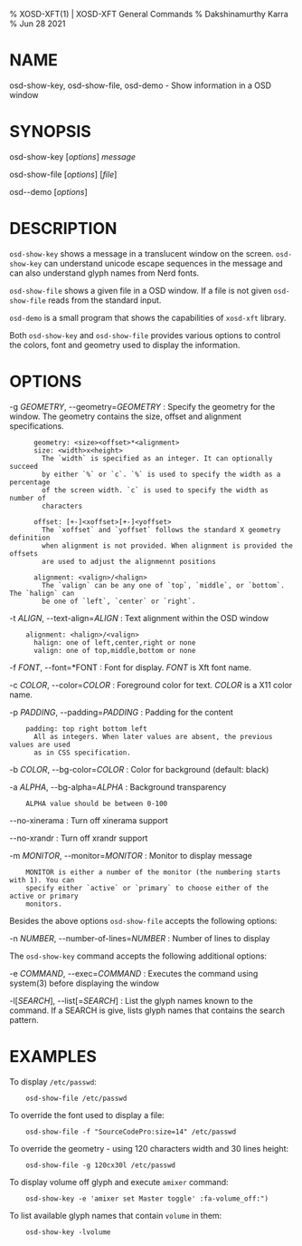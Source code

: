 % XOSD-XFT(1) | XOSD-XFT General Commands
% Dakshinamurthy Karra
% Jun 28 2021

# NAME

osd-show-key, osd-show-file, osd-demo - Show information in a OSD window

# SYNOPSIS

osd-show-key [*options*] *message*

osd-show-file [*options*] [*file*]

osd--demo [*options*]

# DESCRIPTION

`osd-show-key` shows a message in a translucent window on the screen.
`osd-show-key` can understand unicode escape sequences in the message and
can also understand glyph names from Nerd fonts.

`osd-show-file` shows a given file in a OSD window. If a file is not given
`osd-show-file` reads from the standard input.

`osd-demo` is a small program that shows the capabilities of `xosd-xft`
library.

Both `osd-show-key` and `osd-show-file` provides various options to control
the colors, font and geometry used to display the information.

# OPTIONS

-g *GEOMETRY*, \--geometry=*GEOMETRY*
:   Specify the geometry for the window. The geometry contains the size,
    offset and alignment specifications.

```
      geometry: <size><offset>*<alignment>
      size: <width>x<height>
        The `width` is specified as an integer. It can optionally succeed
        by either `%` or `c`. `%` is used to specify the width as a percentage
        of the screen width. `c` is used to specify the width as number of
        characters

      offset: [+-]<xoffset>[+-]<yoffset>
        The `xoffset` and `yoffset` follows the standard X geometry definition
        when alignment is not provided. When alignment is provided the offsets
        are used to adjust the alignmennt positions 

      alignment: <valign>/<halign>
        The `valign` can be any one of `top`, `middle`, or `bottom`. The `halign` can
        be one of `left`, `center` or `right`.

```
-t *ALIGN*, \--text-align=*ALIGN*
:   Text alignment within the OSD window

```
    alignment: <halign>/<valign>
      halign: one of left,center,right or none
      valign: one of top,middle,bottom or none
```

-f *FONT*, \--font=*FONT
:   Font for display. *FONT* is Xft font name.

-c *COLOR*, \--color=*COLOR*
:   Foreground color for text. *COLOR* is a X11 color name.

-p *PADDING*, \--padding=*PADDING*
:   Padding for the content

```
    padding: top right bottom left
      All as integers. When later values are absent, the previous values are used
      as in CSS specification.
```

-b *COLOR*, \--bg-color=*COLOR*
:   Color for background (default: black)

-a *ALPHA*, \--bg-alpha=*ALPHA*
:   Background transparency
```
    ALPHA value should be between 0-100
```

\--no-xinerama
:   Turn off xinerama support

\--no-xrandr
:   Turn off xrandr support

-m *MONITOR*, \--monitor=*MONITOR*
:   Monitor to display message

```
    MONITOR is either a number of the monitor (the numbering starts with 1). You can
    specify either `active` or `primary` to choose either of the active or primary
    monitors.
```

Besides the above options `osd-show-file` accepts the following options:

-n *NUMBER*, \--number-of-lines=*NUMBER*
:   Number of lines to display

The `osd-show-key` command accepts the following additional options:

-e *COMMAND*, \--exec=*COMMAND*
:   Executes the command using system(3) before displaying the window

-l[*SEARCH*], \--list[=*SEARCH*]
:   List the glyph names known to the command. If a SEARCH is give, lists
    glyph names that contains the search pattern.

# EXAMPLES

To display `/etc/passwd`:
```
    osd-show-file /etc/passwd
```

To override the font used to display a file:
```
    osd-show-file -f "SourceCodePro:size=14" /etc/passwd
```

To override the geometry - using 120 characters width and 30 lines height:
```
    osd-show-file -g 120cx30l /etc/passwd
```

To display volume off glyph and execute `amixer` command:
```
    osd-show-key -e 'amixer set Master toggle' :fa-volume_off:")
```

To list available glyph names that contain `volume` in them:
```
    osd-show-key -lvolume
```
